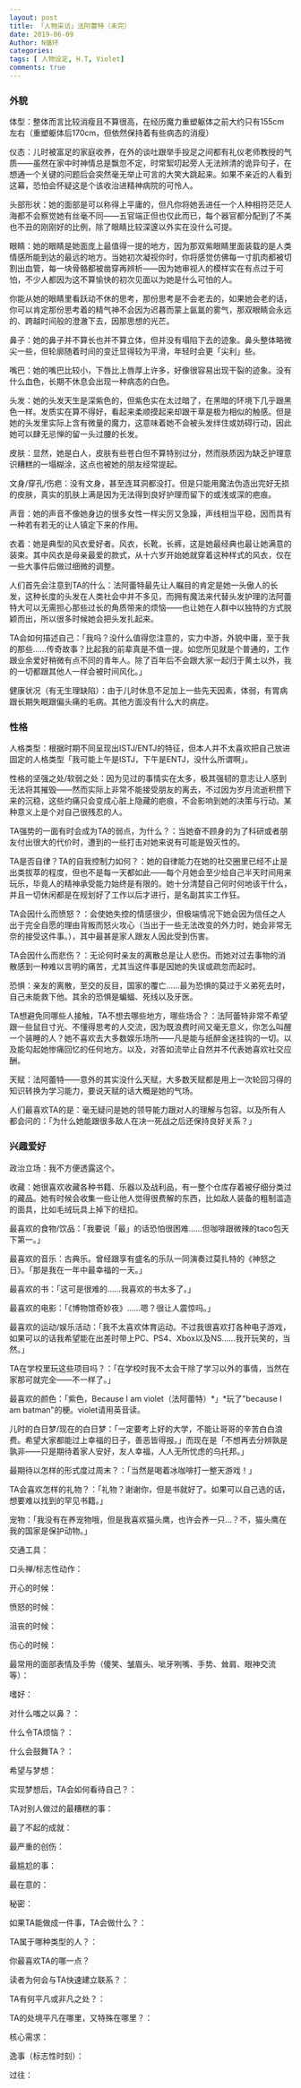 ```yaml
---
layout: post
title: 「人物采访」法阿蕾特（未完）
date: 2019-06-09
Author: N循环
categories: 
tags: [ 人物设定, H.T, Violet]
comments: true
---
```


### 外貌

体型：整体而言比较消瘦且不算很高，在经历魔力重塑躯体之前大约只有155cm左右（重塑躯体后170cm，但依然保持着有些病态的消瘦）

 

仪态：儿时被富足的家庭收养，在外的谈吐跟举手投足之间都有礼仪老师教授的气质——虽然在家中时神情总是飘忽不定，时常絮叨起旁人无法辨清的诡异句子，在想通一个关键的问题后会突然毫无举止可言的大笑大跳起来。如果不亲近的人看到这幕，恐怕会怀疑这是个该收治进精神病院的可怜人。

 

头部形状：她的面部是可以称得上平庸的，但凡你将她丢进任一个人种相符茫茫人海都不会察觉她有丝毫不同——五官端正但也仅此而已，每个器官都分配到了不美也不丑的刚刚好的比例，除了眼睛比较深邃以外实在没什么可提。

 

眼睛：她的眼睛是她面庞上最值得一提的地方，因为那双紫眼睛里面装载的是人类情感所能到达的最远的地方。当她初次凝视你时，你将感觉仿佛每一寸肌肉都被切割出血管，每一块骨骼都被凿穿再辨析——因为她审视人的模样实在有点过于可怕，不少人都因为这不算愉快的初次见面以为她是什么可怕的人。

你能从她的眼睛里看跃动不休的思考，那份思考是不会老去的，如果她会老的话，你可以肯定那份思考着的精气神不会因为迟暮而蒙上氤氲的雾气，那双眼睛会永远的、跨越时间般的澄澈下去，因那思想的光芒。

 

鼻子：她的鼻子并不算长也并不算立体，但并没有塌陷下去的迹象。鼻头整体略微尖一些，但轮廓随着时间的变迁显得较为平滑，年轻时会更「尖利」些。

 

嘴巴：她的嘴巴比较小，下唇比上唇厚上许多，好像很容易出现干裂的迹象。没有什么血色，长期不休息会出现一种病态的白色。

 

头发：她的头发天生是深紫色的，但紫色实在太过暗了，在黑暗的环境下几乎跟黑色一样。发质实在算不得好，看起来柔顺摸起来却跟干草是极为相似的触感。但是她的头发里实际上含有微量的魔力，这意味着她不会被头发绊住或妨碍行动，因此她可以肆无忌惮的留一头过腰的长发。

 

皮肤：显然，她是白人，皮肤有些苍白但不算特别过分，然而肤质因为缺乏护理意识糟糕的一塌糊涂，这点也被她的朋友经常提起。

 

文身/穿孔/伤疤：没有文身，甚至连耳洞都没打。但是只能用魔法伪造出完好无损的皮肤，真实的肌肤上满是因为无法得到良好护理而留下的或浅或深的疤痕。

 

声音：她的声音不像她身边的很多女性一样尖厉又急躁，声线相当平稳，因而具有一种若有若无的让人镇定下来的作用。

 

衣着：她是典型的风衣爱好者。风衣，长靴，长裤，这是她最经典也最让她满意的装束。其中风衣是母亲最爱的款式，从十六岁开始她就穿着这种样式的风衣，仅在一些大事件后做过细微的调整。

 

人们首先会注意到TA的什么：法阿蕾特最先让人瞩目的肯定是她一头傲人的长发，这种长度的头发在人类社会中并不多见，而拥有魔法来代替头发护理的法阿蕾特大可以无需担心那些过长的角质带来的烦恼——也让她在人群中以独特的方式脱颖而出，所以很多时候她会把头发扎起来。

 

TA会如何描述自己：「我吗？没什么值得您注意的，实力中游，外貌中庸，至于我的那些……传奇故事？比起我的前辈真是不值一提。如您所见就是个普通的，工作跟业余爱好稍微有点不同的青年人。除了百年后不会跟大家一起归于黄土以外，我的一切都跟其他人一样会被时间风化。」

 

健康状况（有无生理缺陷）：由于儿时休息不足加上一些先天因素，体弱，有胃病跟长期失眠跟偏头痛的毛病。其他方面没有什么大的病症。

 

### 性格

人格类型：根据时期不同呈现出ISTJ/ENTJ的特征，但本人并不太喜欢把自己放进固定的人格类型「我可能上午是ISTJ，下午是ENTJ，没什么所谓啊」。

 

性格的坚强之处/软弱之处：因为见过的事情实在太多，极其强韧的意志让人感到无法将其摧毁——然而实际上非常不能接受朋友的离去，不过因为岁月流逝积攒下来的沉稳，这些灼痛只会变成心脏上隐藏的疤痕，不会影响到她的决策与行动。某种意义上是个对自己很残忍的人。

 

TA强势的一面有时会成为TA的弱点，为什么？：当她奋不顾身的为了科研或者朋友付出很大的代价时，遭到的一些打击对她来说有可能是毁灭性的。

 

TA是否自律？TA的自我控制力如何？：她的自律能力在她的社交圈里已经不止是出类拔萃的程度，但也不是每一天都如此——每个月她会至少给自己半天时间用来玩乐，毕竟人的精神承受能力始终是有限的。她十分清楚自己何时何地该干什么，并且一切休闲都是在规划好了工作以后才进行，是名副其实工作狂。

 

TA会因什么而愤怒？：会使她失控的情感很少，但极端情况下她会因为信任之人出于完全自愿的理由背叛而怒火攻心（当出于一些无法改变的外力时，她会非常无奈的接受这件事。），其中最甚是家人跟友人因此受到伤害。

 

TA会因什么而悲伤？：无论何时亲友的离散总是让人悲伤。而她对过去事物的消散感到一种难以言明的痛苦，尤其当这件事是因她的失误或疏忽而起时。

 

恐惧：亲友的离散，至交的反目，国家的覆亡……最为恐惧的莫过于义弟死去时，自己未能救下他。其余的恐惧是蝙蝠、死线以及牙医。

 

TA想避免同哪些人接触，TA不想去哪些地方，哪些场合？：法阿蕾特非常不希望跟一些鼠目寸光、不懂得思考的人交流，因为既浪费时间又毫无意义，你怎么叫醒一个装睡的人？她不喜欢去大多数娱乐场所——凡是能与纸醉金迷挂钩的一切。以及能勾起她惨痛回忆的任何地方。以及，对答如流举止自然并不代表她喜欢社交应酬。

 

天赋：法阿蕾特——意外的其实没什么天赋，大多数天赋都是用上一次轮回习得的知识转换为学习能力，要说天赋的话大概是她的气场。

 

人们最喜欢TA的是：毫无疑问是她的领导能力跟对人的理解与包容。以及所有人都会问的：「为什么她能跟很多敌人在决一死战之后还保持良好关系？」

 

### 兴趣爱好

政治立场：我不方便透露这个。

 

收藏：她很喜欢收藏各种书籍、乐器以及战利品，有一整个仓库存着被仔细分类过的藏品。她有时候会收集一些让他人觉得很费解的东西，比如敌人装备的粗制滥造的面具，比如毛绒玩具上掉下的纽扣。

 

最喜欢的食物/饮品：「我要说「最」的话恐怕很困难……但咖啡跟微辣的taco包天下第一。」

 

最喜欢的音乐：古典乐。曾经跟享有盛名的乐队一同演奏过莫扎特的《神怒之日》。「那是我在一年中最幸福的一天。」

 

最喜欢的书：「这可是很难的……我喜欢的书太多了。」

 

最喜欢的电影：「《博物馆奇妙夜》……嗯？很让人震惊吗。」

 

最喜欢的运动/娱乐活动：「我不太喜欢体育运动。不过我很喜欢打各种电子游戏，如果可以的话我希望能在出差时带上PC、PS4、Xbox以及NS……我开玩笑的，当然。」

 

  TA在学校里玩这些项目吗？：「在学校时我不太会干除了学习以外的事情，当然在家那可就完全——不一样了。」

 

最喜欢的颜色：「紫色，Because I am violet（法阿蕾特）*」*玩了"because I am batman"的梗。violet请用英音读。

 

儿时的白日梦/现在的白日梦：「一定要考上好的大学，不能让哥哥的辛苦白白浪费。希望大家都能过上幸福的日子，善恶皆得报。」而现在是「不想再去分辨孰是孰非——只是期待着家人安好，友人幸福，人人无所忧虑的乌托邦。」

 

  最期待以怎样的形式度过周末？：「当然是喝着冰咖啡打一整天游戏！」

 

  TA会喜欢怎样的礼物？：「礼物？谢谢你，但是书就好了。如果可以自己选的话，想要难以找到的罕见书籍。」

 

宠物：「我没有在养宠物哦，但是我喜欢猫头鹰，也许会养一只…？不，猫头鹰在我的国家是保护动物。」

 

交通工具：

口头禅/标志性动作：

开心的时候：

愤怒的时候：

沮丧的时候：

伤心的时候：

  最常用的面部表情及手势（傻笑、皱眉头、呲牙咧嘴、手势、耸肩、眼神交流等）：

嗜好：

对什么嗤之以鼻？：

什么令TA烦恼？：

什么会鼓舞TA？：

希望与梦想：

  实现梦想后，TA会如何看待自己？：

TA对别人做过的最糟糕的事：

最了不起的成就：

最严重的创伤：

最尴尬的事：

最在意的：

秘密：

如果TA能做成一件事，TA会做什么？：

TA属于哪种类型的人？：

你最喜欢TA的哪一点？

读者为何会与TA快速建立联系？：

TA有何平凡或非凡之处？：

TA的处境平凡在哪里，又特殊在哪里？：

核心需求：

逸事（标志性时刻）：

过往：
